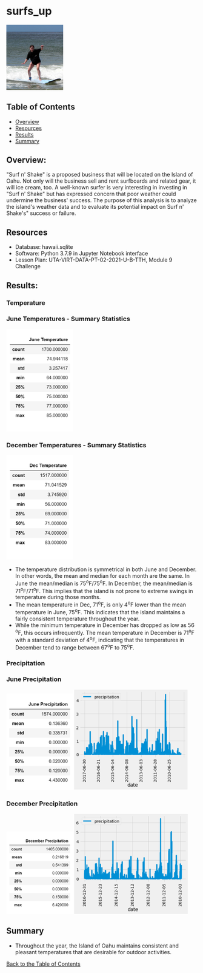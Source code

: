 # surfs_up
<p align="left">
  <img src="images/2011_surfing.png" width="150">
</p>

## Table of Contents
* [Overview](https://github.com/rkaysen63/surfs_up/blob/master/README.md#overview)
* [Resources](https://github.com/rkaysen63/surfs_up/blob/master/README.md#resources)
* [Results](https://github.com/rkaysen63/surfs_up/blob/master/README.md#results)
* [Summary](https://github.com/rkaysen63/surfs_up/blob/master/README.md#summary)

## Overview:
"Surf n' Shake" is a proposed business that will be located on the Island of Oahu.  Not only will the business sell and rent surfboards and related gear, it will ice cream, too.  A well-known surfer is very interesting in investing in "Surf n' Shake" but has expressed concern that poor weather could undermine the business' success.  The purpose of this analysis is to analyze the island's weather data and to evaluate its potential impact on Surf n' Shake's" success or failure. 

## Resources 

* Database: hawaii.sqlite
* Software: Python 3.7.9 in Jupyter Notebook interface
* Lesson Plan: UTA-VIRT-DATA-PT-02-2021-U-B-TTH, Module 9 Challenge

## Results:

### Temperature

### June Temperatures - Summary Statistics
<p align="left">
  <img src="images/summary_stats_temp_06.png" width="175">
</p>

### December Temperatures - Summary Statistics
<p align="left">
  <img src="images/summary_stats_temp_12.png" width="175">
</p>

* The temperature distribution is symmetrical in both June and December.  In other words, the mean and median for each month are the same.  In June the mean/median is 75<sup>o</sup>F/75<sup>o</sup>F.  In December, the mean/median is 71<sup>o</sup>F/71<sup>o</sup>F.  This implies that the island is not prone to extreme swings in temperature during those months.
* The mean temperature in Dec, 71<sup>o</sup>F, is only 4<sup>o</sup>F lower than the mean temperature in June, 75<sup>o</sup>F.  This indicates that the island maintains a fairly consistent temperature throughout the year.
* While the minimum temperature in December has dropped as low as 56 <sup>o</sup>F, this occurs infrequently.  The mean temperature in December is 71<sup>o</sup>F with a standard deviation of 4<sup>o</sup>F, indicating that the temperatures in December tend to range between 67<sup>o</sup>F to 75<sup>o</sup>F.

### Precipitation

### June Precipitation
<p align="left">
  <img src="images/summary_stats_prcp_06.png" width="175"> <img src="images/plot_prcp_06.png" width="300">
</p>

### December Precipitation
<p align="left">
  <img src="images/summary_stats_prcp_12.png" width="175"> <img src="images/plot_prcp_12.png" width="300">
</p>

## Summary
* Throughout the year, the Island of Oahu maintains consistent and pleasant temperatures that are desirable for outdoor activities.

[Back to the Table of Contents](https://github.com/rkaysen63/surfs_up/blob/master/README.md#table-of-contents)
